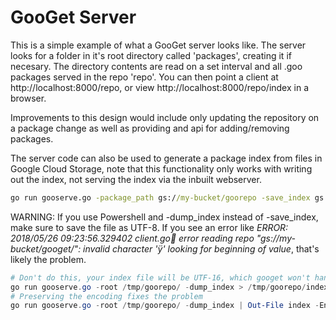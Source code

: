 # GooGet Server

This is a simple example of what a GooGet server looks like.
The server looks for a folder in it's root directory called 'packages',
creating it if necesary. The directory contents are read on a set
interval and all .goo packages served in the repo 'repo'.
You can then point a client at http://localhost:8000/repo, or view
http://localhost:8000/repo/index in a browser.

Improvements to this design would include only updating the repository on
a package change as well as providing and api for adding/removing packages.

The server code can also be used to generate a package index from files in
Google Cloud Storage, note that this functionality only works with writing
out the index, not serving the index via the inbuilt webserver.

```cmd
go run gooserve.go -package_path gs://my-bucket/goorepo -save_index gs://my-bucket/goorepo/myrepo/index
```

WARNING: If you use Powershell and -dump_index instead of -save_index, make
sure to save the file as UTF-8. If you see an error like *ERROR: 2018/05/26
09:23:56.329402 client.go:100: error reading repo "gs://my-bucket/googet/":
invalid character 'ÿ' looking for beginning of value*, that's likely the
problem.

```powershell
# Don't do this, your index file will be UTF-16, which googet won't handle
go run gooserve.go -root /tmp/goorepo/ -dump_index > /tmp/goorepo/index
# Preserving the encoding fixes the problem
go run gooserve.go -root /tmp/goorepo/ -dump_index | Out-File index -Encoding OEM
```
